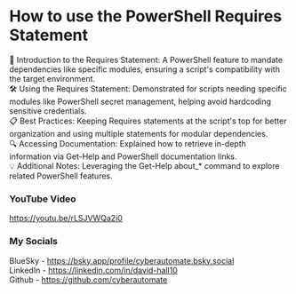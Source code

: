 # How to use the PowerShell Requires Statement
📜 Introduction to the Requires Statement: A PowerShell feature to mandate dependencies like specific modules, ensuring a script's compatibility with the target environment.<br/>
🛠️ Using the Requires Statement: Demonstrated for scripts needing specific modules like PowerShell secret management, helping avoid hardcoding sensitive credentials.<br/>
📋 Best Practices: Keeping Requires statements at the script's top for better organization and using multiple statements for modular dependencies.<br/>
🔍 Accessing Documentation: Explained how to retrieve in-depth information via Get-Help and PowerShell documentation links.<br/>
💡 Additional Notes: Leveraging the Get-Help about_* command to explore related PowerShell features.<br/>

### YouTube Video ###
https://youtu.be/rLSJVWQa2i0

### My Socials ###
BlueSky - https://bsky.app/profile/cyberautomate.bsky.social<br/>
LinkedIn - https://linkedin.com/in/david-hall10 <br/>
Github - https://github.com/cyberautomate
